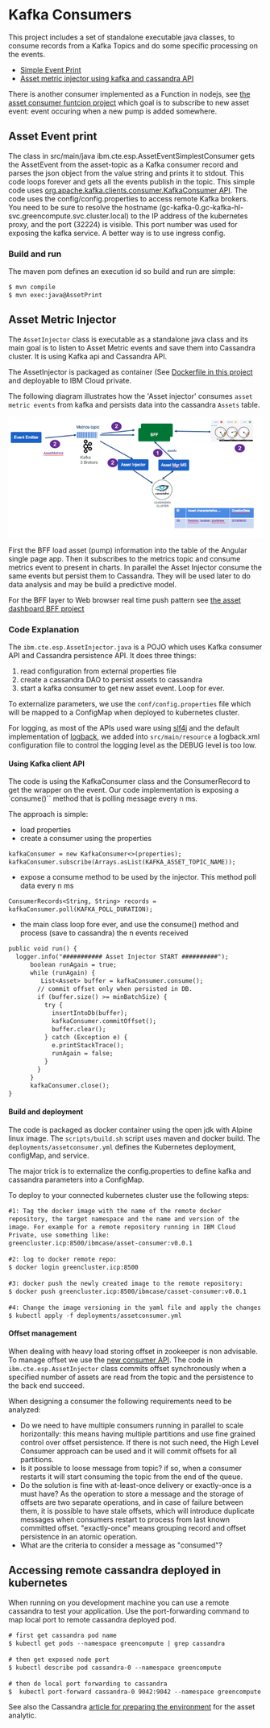 # Kafka Consumers
This project includes a set of standalone executable java classes, to consume records from a Kafka Topics and do some specific processing on the events.

* [Simple Event Print](#asset-event-print)
* [Asset metric injector using kafka and cassandra API](#asset_injector)

There is another consumer implemented as a Function in nodejs, see [the asset consumer funtcion project](../asset-consumer-function/README.md) which goal is to subscribe to new asset event: event occuring when a new pump is added somewhere.

## Asset Event print

The class in src/main/java ibm.cte.esp.AssetEventSimplestConsumer gets the AssetEvent from the asset-topic as a Kafka consumer record and parses the json object from the value string and prints it to stdout. This code loops forever and gets all the events publish in the topic. This simple code uses [org.apache.kafka.clients.consumer.KafkaConsumer API](https://kafka.apache.org/10/javadoc/?org/apache/kafka/clients/consumer/KafkaConsumer.html).
The code uses the config/config.properties to access remote Kafka brokers. You need to be sure to resolve the hostname (gc-kafka-0.gc-kafka-hl-svc.greencompute.svc.cluster.local) to the IP address of the kubernetes proxy, and the port (32224) is visible. This port number was used for exposing the kafka service. A better way is to use ingress config.

### Build and run

The maven pom defines an execution id so build and run are simple:

```
$ mvn compile
$ mvn exec:java@AssetPrint
```

## Asset Metric Injector

The `AssetInjector` class is executable as a standalone java class and its main goal is to listen to Asset Metric events and save them into Cassandra cluster. It is using Kafka api and Cassandra API.

The AssetInjector is packaged as container (See [Dockerfile in this project](./Dockerfile) and deployable to IBM Cloud private.

The following diagram illustrates how the 'Asset injector' consumes `asset metric events` from kafka and persists data into the cassandra `Assets` table.

![Consumer assets metrics](../docs/MetricsInjection.png)

First the BFF load asset (pump) information into the table of the Angular single page app. Then it subscribes to the metrics topic and consume metrics event to present in charts. In parallel the Asset Injector consume the same events but persist them to Cassandra. They will be used later to do data analysis and may be build a predictive model.

For the BFF layer to Web browser real time push pattern see [the asset dashboard BFF project](../asset-dashboard-bff)

### Code Explanation

The `ibm.cte.esp.AssetInjector.java` is a POJO which uses Kafka consumer API and Cassandra persistence API. It does three things:

1. read configuration from external properties file
1. create a cassandra DAO to persist assets to cassandra
1. start a kafka consumer to get new asset event. Loop for ever.

To externalize parameters, we use the `conf/config.properties` file which will be mapped to a ConfigMap when deployed to kubernetes cluster.

For logging, as most of the APIs used ware using [slf4j](https://www.slf4j.org) and the default implementation of [logback](https://logback.qos.ch/), we added into `src/main/resource` a logback.xml configuration file to control the logging level as the DEBUG level is too low.


#### Using Kafka client API
The code is using the KafkaConsumer class and the ConsumerRecord to get the wrapper on the event. Our code implementation is exposing a `consume()`` method that is polling message every n ms.

The approach is simple:
* load properties
* create a consumer using the properties
```
kafkaConsumer = new KafkaConsumer<>(properties);
kafkaConsumer.subscribe(Arrays.asList(KAFKA_ASSET_TOPIC_NAME));
```
* expose a consume method to be used by the injector. This method poll data every n ms
```
ConsumerRecords<String, String> records = kafkaConsumer.poll(KAFKA_POLL_DURATION);
```
* the main class loop fore ever, and use the consume() method and process (save to cassandra) the n events received
```
public void run() {
  logger.info("########### Asset Injector START ##########");
      boolean runAgain = true;
      while (runAgain) {
         List<Asset> buffer = kafkaConsumer.consume();
        // commit offset only when persisted in DB.
        if (buffer.size() >= minBatchSize) {
          try {
            insertIntoDb(buffer);
            kafkaConsumer.commitOffset();
            buffer.clear();
          } catch (Exception e) {
            e.printStackTrace();
            runAgain = false;
          }
        }
      }
      kafkaConsumer.close();
}
```

#### Build and deployment
The code is packaged as docker container using the open jdk with Alpine linux image. The `scripts/build.sh` script uses maven and docker build. The `deployments/assetconsumer.yml` defines the Kubernetes deployment, configMap, and service.

The major trick is to externalize the config.properties to define kafka and cassandra parameters into a ConfigMap.

To deploy to your connected kubernetes cluster use the following steps:
```
#1: Tag the docker image with the name of the remote docker repository, the target namespace and the name and version of the image. For example for a remote repository running in IBM Cloud Private, use something like:
greencluster.icp:8500/ibmcase/asset-consumer:v0.0.1

#2: log to docker remote repo:
$ docker login greencluster.icp:8500

#3: docker push the newly created image to the remote repository:
$ docker push greencluster.icp:8500/ibmcase/casset-consumer:v0.0.1

#4: Change the image versioning in the yaml file and apply the changes
$ kubectl apply -f deployments/assetconsumer.yml
```

#### Offset management
When dealing with heavy load storing offset in zookeeper is non advisable. To manage offset we use the [new consumer API](https://kafka.apache.org/090/javadoc/index.html?org/apache/kafka/clients/consumer/KafkaConsumer.html).
The code in `ibm.cte.esp.AssetInjector` class commits offset synchronously when a specified number of assets are read from the topic and the persistence to the back end succeed.

When designing a consumer the following requirements need to be analyzed:
* Do we need to have multiple consumers running in parallel to scale horizontally: this means having multiple partitions and use fine grained control over offset persistence. If there is not such need, the High Level Consumer approach can be used and it will commit offsets for all partitions.
* Is it possible to loose message from topic? if so, when a consumer restarts it will start consuming the topic from the end of the queue.
* Do the solution is fine with at-least-once delivery or exactly-once is a must have? As the operation to store a message and the storage of offsets are two separate operations, and in case of failure between them, it is possible to have stale offsets, which will introduce duplicate messages when consumers restart to process from last known committed offset. "exactly-once" means grouping record and offset persistence in an atomic operation.
* What are the criteria to consider a message as "consumed"?  

## Accessing remote cassandra deployed in kubernetes

When running on you development machine you can use a remote cassandra to test your application. Use the port-forwarding command to map local port to remote cassandra deployed pod.

```
# first get cassandra pod name
$ kubectl get pods --namespace greencompute | grep cassandra

# then get exposed node port
$ kubectl describe pod cassandra-0 --namespace greencompute

# then do local port forwarding to cassandra
$  kubectl port-forward cassandra-0 9042:9042 --namespace greencompute
```

 See also the Cassandra [article for preparing the environment](../docs/cassandra/readme.md) for the asset analytic.
